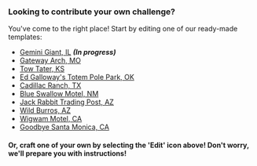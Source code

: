 ### Looking to contribute your own challenge?

You've come to the right place! Start by editing one of our ready-made templates:

* [Gemini Giant, IL](https://github.com/bonechurch/Route-66/blob/master/challenges/gemini-giant-IL.md) ***(In progress)***
* [Gateway Arch, MO](https://github.com/bonechurch/Route-66/blob/master/challenges/gateway-arch-MO.md)
* [Tow Tater, KS](https://github.com/bonechurch/Route-66/blob/master/challenges/tow-tater-KS.md)
* [Ed Galloway's Totem Pole Park, OK](https://github.com/bonechurch/Route-66/blob/master/challenges/ed-galloways-totem-pole-park-OK.md)
* [Cadillac Ranch, TX](https://github.com/bonechurch/Route-66/blob/master/challenges/cadillac-ranch-TX.md)
* [Blue Swallow Motel, NM](https://github.com/bonechurch/Route-66/blob/master/challenges/blue-swallow-motel-NM.md)
* [Jack Rabbit Trading Post, AZ](https://github.com/bonechurch/Route-66/blob/master/challenges/jack-rabbit-trading-post-AZ.md)
* [Wild Burros, AZ](https://github.com/bonechurch/Route-66/blob/master/challenges/wild-burros-AZ.md)
* [Wigwam Motel, CA](https://github.com/bonechurch/Route-66/blob/master/challenges/wigwam-motel-CA.md)
* [Goodbye Santa Monica, CA](https://github.com/bonechurch/Route-66/blob/master/challenges/goodbye-santa-monica-CA.md)

#### Or, craft one of your own by selecting the 'Edit' icon above! Don't worry, we'll prepare you with instructions!


<!--- ------------------------------------------------------------------------------------------------------------------------------ 
|    ___            _                   _    _                                                                                     |
|   |_ _| _ _   ___| |_  _ _  _  _  __ | |_ (_) ___  _ _   ___                                                                     |
|    | | | ' \ (_-<|  _|| '_|| || |/ _||  _|| |/ _ \| ' \ (_-<                                                                     |
|   |___||_||_|/__/ \__||_|   \_,_|\__| \__||_|\___/|_||_|/__/                                                                     |
|                                                                                                                                  |
|    --------------------------------------------------------------------------------------------------------------------------    |
|                                                                                                                                  |
|    Welcome to the Route 66 team! Thank you!                                                                                      |
|                                                                                                                                  |
|    This template has been designed to facilitate ease of use and consistency with our authored challenge submissions.            |
|    It uses Markdown. For your aid, a cheatsheet can be found at the following link:                                              |
|    https://guides.github.com/pdfs/markdown-cheatsheet-online.pdf                                                                 |
|                                                                                                                                  |
|    --------------------------------------------------------------------------------------------------------------------------    |
|                                                                                                                                  |
|    >> Firstly, please rename this file to your challenge name (i.e. hello-chicago-IL.md). It is important to include the         |
|       file extension here, '.md'. Also, we ask that you try to stick to the Route 66 Landmark theme :)                           |
|                                                                                                                                  |
|    >> Next, you'll find the bare bones and formatting of this file below these instructions. Go wild! We've included some        |
|       Important Notes & Terms to help guide you through the document. These can be found at the end of this section.             |
|                                                                                                                                  |
|    >> Once you're all done, request to commit your changes to our master branch!                                                 |
|                                                                                                                                  |
|    >> Note, when committing this file, you may delete everything above and including these instructions.                         |
|                                                                                                                                  |
|    --------------------------------------------------------------------------------------------------------------------------    |
|                                                                                                                                  |
|    Again, our warmest thank you for supporting and contributing to this project!                                                 |
|                                                                                                                                  |
|    --------------------------------------------------------------------------------------------------------------------------    |
|                                                                                                                                  |
|    Important Notes & Terms:                                                                                                      |
|                                                                                                                                  |
|       * Comments in this file are indicated by the following symbol: <!--- --- >                                                 |
|       * Flags are important keywords found within commments that require instruction (i.e. Uncomment, Note, etc.)                |
|                                                                                                                                  |
|       Flags:                                                                                                                     |
|           -  Uncomment(F):  This flag is FIXED and MUST BE INCLUDED in your submission. Simply delete the flag signature and     |
|                             comment symbols.                                                                                     |
|           -  Uncomment(C):  This flag is CHANGEABLE and MUST BE INCLUDED in your submission. Simply delete the flag signature    |
|                             and comment symbols. The text can be edited. Often, you will find suggestions or notes with          |
|                             reference to the flag. Please keep any and all pre-existing Markdown formattings unaltered.          |
|                             You are invited to introduce your own Markdown features, however.                                    |
|           -  Optional:      These are optional sections to fill in (i.e. Images). If unused, we suggest you still keep them      |
|                             commented in your submission, in case of future changes or additions to your file.                   |
|           -  Note (?/?):    These are additional notes found within the document. They are numbered. You may delete them         |
|                             altogether if you wish.                                                                              |
|                                                                                                                                  |
------------------------------------------------------------------------------------------------------------------------------- --->


<!--- Uncomment(F): [Go Back](https://github.com/bonechurch/Route-66#challenges) --->

<!--- Uncomment(C): # Title (i.e. Route 66 Landmark) --->

<!--- Optional: ![]() Image, insert link between the parentheses --->

<!--- Uncomment(C): ## Secondary Title --->

<!--- Uncomment(C): Description / Story, introduce us to your challenge --->

<!--- Uncomment(F): ## Challenge --->

<!--- Uncomment(C): Task Description --->

<!--- Uncomment(F): ## Requirements --->

<!--- Uncomment(C): * Must include... --->
<!--- Optional: * Must include... --->
<!--- Optional: * Must include... --->

<!--- Uncomment(F): ## Bonus --->

<!--- Uncomment(C): Take your ____(fill in blank)____ to the next level! --->

<!--- Uncomment(C): - [ ] Incompleted bonus challenge ---> 
<!--- Optional: - [ ] Incompleted bonus challenge ---> 
<!--- Optional: - [x] Completed bonus challenge --->

<!--- Uncomment(F): ##### *(Completed bonus challenges are indicated above)* --->

<!--- Uncomment(F): ## Credits --->

<!--- Uncomment(C):
|                              |             |
| ---------------------------- | ----------- |
| **Authors**                  | @yourname   |
| **Graphics Contributors**    |             |
| **Submission Contributors**  |             |
| **Bonus Contributors**       |             |
|                              |             | --->

<!--- Note (1/2): Credit any contibutors (i.e. using @ symbol) of your challenge by listing them in the appropriate row above. --->

<!--- Uncomment(F): ## Submissions --->

<!--- Uncomment(F): See the [submissions]() for this challenge. --->

<!--- Note (2/2): Reference the submissions directory for your challenge, by inserting the link between the parentheses above. --->

